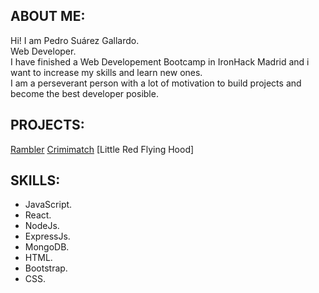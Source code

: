 <h2>ABOUT ME:</h2>

Hi! I am Pedro Suárez Gallardo.
<br>
Web Developer. <br>
I have finished a Web Developement Bootcamp in IronHack Madrid and i want to increase my skills and learn new ones. <br>
I am a perseverant person with a lot of motivation to build projects and become the best developer posible. <br>

<h2>PROJECTS:</h2>

[Rambler](https://ramblerproject.netlify.app/)
[Crimimatch](https://crimimatch.fly.dev/)
[Little Red Flying Hood]

<h2>SKILLS:</h2>

<ul>
    <li>JavaScript.</li>
    <li>React.</li>
    <li>NodeJs.</li>
    <li>ExpressJs.</li>
    <li>MongoDB.</li>
    <li>HTML.</li>
    <li>Bootstrap.</li>
    <li>CSS.</li>
</ul>
